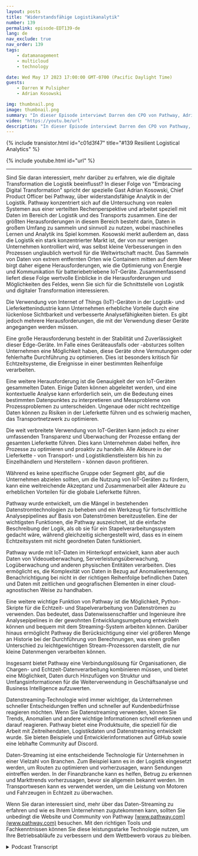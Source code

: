 ```yaml
---
layout: posts
title: "Widerstandsfähige Logistikanalytik"
number: 139
permalink: episode-EDT139-de
lang: de
nav_exclude: true
nav_order: 139
tags:
    - datamanagement
    - multicloud
    - technology

date: Wed May 17 2023 17:00:00 GMT-0700 (Pacific Daylight Time)
guests:
    - Darren W Pulsipher
    - Adrian Kosowski

img: thumbnail.png
image: thumbnail.png
summary: "In dieser Episode interviewt Darren den CPO von Pathway, Adrian Kosowski, über ihre einzigartige Fähigkeit, logistische Daten von den Rändern in DDIL-Umgebungen mit Echtzeit-Analytik zu verarbeiten."
video: "https://youtu.be/url"
description: "In dieser Episode interviewt Darren den CPO von Pathway, Adrian Kosowski, über ihre einzigartige Fähigkeit, logistische Daten von den Rändern in DDIL-Umgebungen mit Echtzeit-Analytik zu verarbeiten."
---
```


<div>
{% include transistor.html id="c01d3f47" title="#139 Resilient Logistical Analytics" %}

{% include youtube.html id="url" %}
</div>

---

Sind Sie daran interessiert, mehr darüber zu erfahren, wie die digitale Transformation die Logistik beeinflusst? In dieser Folge von "Embracing Digital Transformation" spricht der spezielle Gast Adrian Kosowski, Chief Product Officer bei Pathway, über widerstandsfähige Analytik in der Logistik. Pathway konzentriert sich auf die Untersuchung von realen Systemen aus einer verteilten Rechenperspektive und arbeitet speziell mit Daten im Bereich der Logistik und des Transports zusammen. Eine der größten Herausforderungen in diesem Bereich besteht darin, Daten in großem Umfang zu sammeln und sinnvoll zu nutzen, wobei maschinelles Lernen und Analytik ins Spiel kommen. Kosowski merkt außerdem an, dass die Logistik ein stark konzentrierter Markt ist, der von nur wenigen Unternehmen kontrolliert wird, was selbst kleine Verbesserungen in den Prozessen unglaublich wertvoll für die Weltwirtschaft macht. Das Sammeln von Daten von extrem entfernten Orten wie Containern mitten auf dem Meer birgt daher eigene Herausforderungen, wie die Optimierung von Energie und Kommunikation für batteriebetriebene IoT-Geräte. Zusammenfassend liefert diese Folge wertvolle Einblicke in die Herausforderungen und Möglichkeiten des Feldes, wenn Sie sich für die Schnittstelle von Logistik und digitaler Transformation interessieren.

Die Verwendung von Internet of Things (IoT)-Geräten in der Logistik- und Lieferkettenindustrie kann Unternehmen erhebliche Vorteile durch eine lückenlose Sichtbarkeit und verbesserte Analysefähigkeiten bieten. Es gibt jedoch mehrere Herausforderungen, die mit der Verwendung dieser Geräte angegangen werden müssen.

Eine große Herausforderung besteht in der Stabilität und Zuverlässigkeit dieser Edge-Geräte. Im Falle eines Geräteausfalls oder -absturzes sollten Unternehmen eine Möglichkeit haben, diese Geräte ohne Vermutungen oder fehlerhafte Durchführung zu optimieren. Dies ist besonders kritisch für Echtzeitsysteme, die Ereignisse in einer bestimmten Reihenfolge verarbeiten.

Eine weitere Herausforderung ist die Genauigkeit der von IoT-Geräten gesammelten Daten. Einige Daten können abgeleitet werden, und eine kontextuelle Analyse kann erforderlich sein, um die Bedeutung eines bestimmten Datenpunktes zu interpretieren und Messprobleme von Prozessproblemen zu unterscheiden. Ungenaue oder nicht rechtzeitige Daten können zu Risiken in der Lieferkette führen und es schwierig machen, das Transportnetzwerk zu optimieren.

Die weit verbreitete Verwendung von IoT-Geräten kann jedoch zu einer umfassenden Transparenz und Überwachung der Prozesse entlang der gesamten Lieferkette führen. Dies kann Unternehmen dabei helfen, ihre Prozesse zu optimieren und proaktiv zu handeln. Alle Akteure in der Lieferkette - von Transport- und Logistikdienstleistern bis hin zu Einzelhändlern und Herstellern - können davon profitieren.

Während es keine spezifische Gruppe oder Segment gibt, auf die Unternehmen abzielen sollten, um die Nutzung von IoT-Geräten zu fördern, kann eine weitreichende Akzeptanz und Zusammenarbeit aller Akteure zu erheblichen Vorteilen für die globale Lieferkette führen.

Pathway wurde entwickelt, um die Mängel in bestehenden Datenstromtechnologien zu beheben und ein Werkzeug für fortschrittliche Analysepipelines auf Basis von Datenströmen bereitzustellen. Eine der wichtigsten Funktionen, die Pathway auszeichnet, ist die einfache Beschreibung der Logik, als ob sie für ein Stapelverarbeitungssystem gedacht wäre, während gleichzeitig sichergestellt wird, dass es in einem Echtzeitsystem mit nicht geordneten Daten funktioniert.

Pathway wurde mit IoT-Daten im Hinterkopf entwickelt, kann aber auch Daten von Videoueberwachung, Serverleistungsüberwachung, Logüberwachung und anderen physischen Entitäten verarbeiten. Dies ermöglicht es, die Komplexität von Daten in Bezug auf Anomalieerkennung, Benachrichtigung bei nicht in der richtigen Reihenfolge befindlichen Daten und Daten mit zeitlichen und geografischen Elementen in einer cloud-agnostischen Weise zu handhaben.

Eine weitere wichtige Funktion von Pathway ist die Möglichkeit, Python-Skripte für die Echtzeit- und Stapelverarbeitung von Datenströmen zu verwenden. Das bedeutet, dass Datenwissenschaftler und Ingenieure ihre Analysepipelines in der gewohnten Entwicklungsumgebung entwickeln können und bequem mit dem Streaming-System arbeiten können. Darüber hinaus ermöglicht Pathway die Berücksichtigung einer viel größeren Menge an Historie bei der Durchführung von Berechnungen, was einen großen Unterschied zu leichtgewichtigen Stream-Prozessoren darstellt, die nur kleine Datenmengen verarbeiten können.

Insgesamt bietet Pathway eine Verbindungslösung für Organisationen, die Chargen- und Echtzeit-Datenverarbeitung kombinieren müssen, und bietet eine Möglichkeit, Daten durch Hinzufügen von Struktur und Umfangsinformationen für die Weiterverwendung in Geschäftsanalyse und Business Intelligence aufzuwerten.

Datenstreaming-Technologie wird immer wichtiger, da Unternehmen schneller Entscheidungen treffen und schneller auf Kundenbedürfnisse reagieren möchten. Wenn Sie Datenstreaming verwenden, können Sie Trends, Anomalien und andere wichtige Informationen schnell erkennen und darauf reagieren. Pathway bietet eine Produktsuite, die speziell für die Arbeit mit Zeitreihendaten, Logistikdaten und Datenstreaming entwickelt wurde. Sie bieten Beispiele und Entwicklerinformationen auf GitHub sowie eine lebhafte Community auf Discord.

Daten-Streaming ist eine entscheidende Technologie für Unternehmen in einer Vielzahl von Branchen. Zum Beispiel kann es in der Logistik eingesetzt werden, um Routen zu optimieren und vorherzusagen, wann Sendungen eintreffen werden. In der Finanzbranche kann es helfen, Betrug zu erkennen und Markttrends vorherzusagen, bevor sie allgemein bekannt werden. Im Transportwesen kann es verwendet werden, um die Leistung von Motoren und Fahrzeugen in Echtzeit zu überwachen.

Wenn Sie daran interessiert sind, mehr über das Daten-Streaming zu erfahren und wie es Ihrem Unternehmen zugutekommen kann, sollten Sie unbedingt die Website und Community von Pathway [www.pathway.com](www.pathway.com) besuchen. Mit den richtigen Tools und Fachkenntnissen können Sie diese leistungsstarke Technologie nutzen, um Ihre Betriebsabläufe zu verbessern und dem Wettbewerb voraus zu bleiben.



<details>
<summary> Podcast Transcript </summary>

<p></p>

</details>
